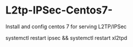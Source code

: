 # L2tp-IPSec-Centos7-
Install and config centos 7 for serving L2TP/IPSec

systemctl restart ipsec &&
systemctl restart xl2tpd

